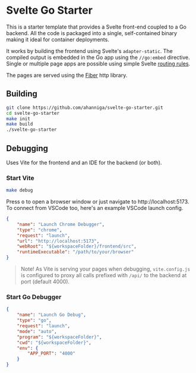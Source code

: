 # Svelte Go Starter

This is a starter template that provides a Svelte front-end coupled to a Go backend. All the code is packaged into a single, self-contained binary making it ideal for container deployments. 

It works by building the frontend using Svelte's `adapter-static`. The compiled output is embedded in the Go app using the `//go:embed` directive. Single or multiple page apps are possible using simple Svelte [routing rules](https://learn.svelte.dev/tutorial/layouts).

The pages are served using the [Fiber](https://gofiber.io/) http library. 

## Building

```bash
git clone https://github.com/ahanniga/svelte-go-starter.git
cd svelte-go-starter
make init
make build
./svelte-go-starter
```

## Debugging

Uses Vite for the frontend and an IDE for the backend (or both).

### Start Vite
```bash
make debug 
```

Press <kbd>o</kbd> to open a browser window or just navigate to http://localhost:5173. To connect from VSCode too, here's an example VSCode launch config.

```json
{
    "name": "Launch Chrome Debugger",
    "type": "chrome",
    "request": "launch",
    "url": "http://localhost:5173",
    "webRoot": "${workspaceFolder}/frontend/src",
    "runtimeExecutable": "/path/to/your/browser"
}
```

> Note! As Vite is serving your pages when debugging, `vite.config.js` is configured to proxy all calls prefixed with `/api/` to the backend at port (default 4000). 

### Start Go Debugger

```json
{
    "name": "Launch Go Debug",
    "type": "go",
    "request": "launch",
    "mode": "auto",
    "program": "${workspaceFolder}",
    "cwd": "${workspaceFolder}",
    "env": {
        "APP_PORT": "4000"
    }
}
```


